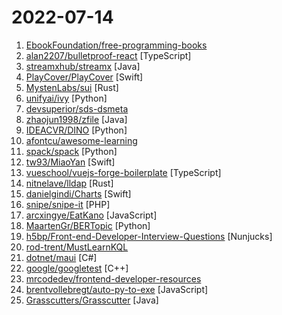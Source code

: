 # 2022-07-14

1. [EbookFoundation/free-programming-books](https://github.com/EbookFoundation/free-programming-books "📚 Freely available programming books") 
2. [alan2207/bulletproof-react](https://github.com/alan2207/bulletproof-react "🛡️ ⚛️ A simple, scalable, and powerful architecture for building production ready React applications.") [TypeScript]
3. [streamxhub/streamx](https://github.com/streamxhub/streamx "Make stream processing easier! Flink & Spark development scaffold, The original intention of StreamX is to make the development of Flink easier. StreamX focuses on the management of development phases and tasks. Our ultimate goal is to build a one-stop big data solution integrating stream processing, batch processing, data warehouse and data laker.") [Java]
4. [PlayCover/PlayCover](https://github.com/PlayCover/PlayCover "Community fork of PlayCover") [Swift]
5. [MystenLabs/sui](https://github.com/MystenLabs/sui "Sui, a next-generation smart contract platform with high throughput, low latency, and an asset-oriented programming model powered by the Move programming language") [Rust]
6. [unifyai/ivy](https://github.com/unifyai/ivy "The Unified Machine Learning Framework") [Python]
7. [devsuperior/sds-dsmeta](https://github.com/devsuperior/sds-dsmeta "") 
8. [zhaojun1998/zfile](https://github.com/zhaojun1998/zfile "在线云盘、网盘、OneDrive、云存储、私有云、对象存储、h5ai") [Java]
9. [IDEACVR/DINO](https://github.com/IDEACVR/DINO "Official implementation of the paper DINO: DETR with Improved DeNoising Anchor Boxes for End-to-End Object Detection") [Python]
10. [afontcu/awesome-learning](https://github.com/afontcu/awesome-learning "A curated list of awesome learning material") 
11. [spack/spack](https://github.com/spack/spack "A flexible package manager that supports multiple versions, configurations, platforms, and compilers.") [Python]
12. [tw93/MiaoYan](https://github.com/tw93/MiaoYan "⛷ Lightweight Markdown app to help you write great sentences. ⛷ 轻灵的 Markdown 笔记本伴你写出妙言") [Swift]
13. [vueschool/vuejs-forge-boilerplate](https://github.com/vueschool/vuejs-forge-boilerplate "Boilerplate Code for the Vue.js Forge Conference") [TypeScript]
14. [nitnelave/lldap](https://github.com/nitnelave/lldap "Light LDAP implementation") [Rust]
15. [danielgindi/Charts](https://github.com/danielgindi/Charts "Beautiful charts for iOS/tvOS/OSX! The Apple side of the crossplatform MPAndroidChart.") [Swift]
16. [snipe/snipe-it](https://github.com/snipe/snipe-it "A free open source IT asset/license management system") [PHP]
17. [arcxingye/EatKano](https://github.com/arcxingye/EatKano "H5 Games") [JavaScript]
18. [MaartenGr/BERTopic](https://github.com/MaartenGr/BERTopic "Leveraging BERT and c-TF-IDF to create easily interpretable topics.") [Python]
19. [h5bp/Front-end-Developer-Interview-Questions](https://github.com/h5bp/Front-end-Developer-Interview-Questions "A list of helpful front-end related questions you can use to interview potential candidates, test yourself or completely ignore.") [Nunjucks]
20. [rod-trent/MustLearnKQL](https://github.com/rod-trent/MustLearnKQL "Code included as part of the MustLearnKQL blog series") 
21. [dotnet/maui](https://github.com/dotnet/maui ".NET MAUI is the .NET Multi-platform App UI, a framework for building native device applications spanning mobile, tablet, and desktop.") [C#]
22. [google/googletest](https://github.com/google/googletest "GoogleTest - Google Testing and Mocking Framework") [C++]
23. [mrcodedev/frontend-developer-resources](https://github.com/mrcodedev/frontend-developer-resources "Recursos gratuitos para empezar a ser un Frontend Developer o ampliar conocimientos") 
24. [brentvollebregt/auto-py-to-exe](https://github.com/brentvollebregt/auto-py-to-exe "Converts .py to .exe using a simple graphical interface") [JavaScript]
25. [Grasscutters/Grasscutter](https://github.com/Grasscutters/Grasscutter "A server software reimplementation for a certain anime game.") [Java]
